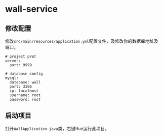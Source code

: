 # wall-service

## 修改配置

修改```src/main/resources/application.yml```配置文件，及修改你的数据库地址及端口。
```
# project prot
server:
  port: 9999

# database config
mysql:
  database: wall
  port: 3306
  ip: localhost
  username: root
  password: root
```
## 启动项目

打开```WallApplication.java```类，右键Run运行此项目。

